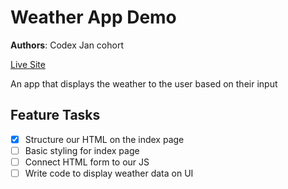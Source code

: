 # Weather App Demo

**Authors**: Codex Jan cohort

[Live Site](https://thomas-basham.github.io/weather-app-demo)

An app that displays the weather to the user based on their input

## Feature Tasks

- [x] Structure our HTML on the index page
- [ ] Basic styling for index page
- [ ] Connect HTML form to our JS
- [ ] Write code to display weather data on UI
